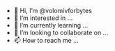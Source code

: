 - 👋 Hi, I’m @volomivforbytes
- 👀 I’m interested in ...
- 🌱 I’m currently learning ...
- 💞️ I’m looking to collaborate on ...
- 📫 How to reach me ...

<!---
volomivforbytes/volomivforbytes is a ✨ special ✨ repository because its `README.md` (this file) appears on your GitHub profile.
You can click the Preview link to take a look at your changes.
--->

